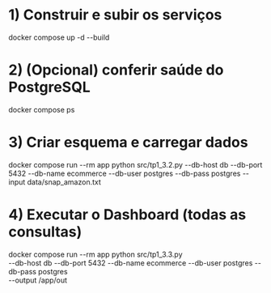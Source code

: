 # 1) Construir e subir os serviços
docker compose up -d --build

# 2) (Opcional) conferir saúde do PostgreSQL
docker compose ps

# 3) Criar esquema e carregar dados
docker compose run --rm app python src/tp1_3.2.py --db-host db --db-port 5432 --db-name ecommerce --db-user postgres --db-pass postgres --input data/snap_amazon.txt

# 4) Executar o Dashboard (todas as consultas)
docker compose run --rm app python src/tp1_3.3.py \
  --db-host db --db-port 5432 --db-name ecommerce --db-user postgres --db-pass postgres \
  --output /app/out
